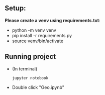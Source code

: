 ## Setup:

**Please create a venv using requirements.txt**:
- python -m venv venv
- pip install -r requirements.py
- source venv/bin/activate

## Running project

- (In terminal)
  
  `jupyter notebook`

- Double click "Geo.ipynb"

